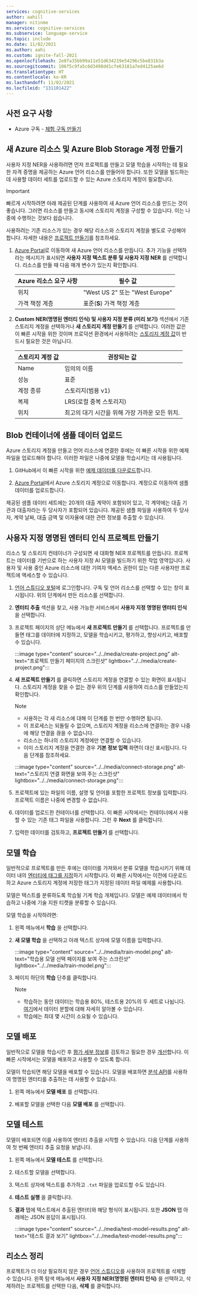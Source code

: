 ```yaml
---
services: cognitive-services
author: aahill
manager: nitinme
ms.service: cognitive-services
ms.subservice: language-service
ms.topic: include
ms.date: 11/02/2021
ms.author: aahi
ms.custom: ignite-fall-2021
ms.openlocfilehash: 2e8fa35bb99a11e51d634219e54296c5be831b3a
ms.sourcegitcommit: 106f5c9fa5c6d3498dd1cfe63181a7ed4125ae6d
ms.translationtype: HT
ms.contentlocale: ko-KR
ms.lasthandoff: 11/02/2021
ms.locfileid: "131101422"
---
```

## <a name="prerequisites"></a>사전 요구 사항

* Azure 구독 - [체험 구독 만들기](https://azure.microsoft.com/free/cognitive-services)

## <a name="create-a-new-azure-resource-and-azure-blob-storage-account"></a>새 Azure 리소스 및 Azure Blob Storage 계정 만들기

사용자 지정 NER을 사용하려면 먼저 프로젝트를 만들고 모델 학습을 시작하는 데 필요한 자격 증명을 제공하는 Azure 언어 리소스를 만들어야 합니다. 또한 모델을 빌드하는 데 사용할 데이터 세트를 업로드할 수 있는 Azure 스토리지 계정이 필요합니다.

> [!IMPORTANT]
> 빠르게 시작하려면 아래 제공된 단계를 사용하여 새 Azure 언어 리소스를 만드는 것이 좋습니다. 그러면 리소스를 만들고 동시에 스토리지 계정을 구성할 수 있습니다. 이는 나중에 수행하는 것보다 쉽습니다.
>
> 사용하려는 기존 리소스가 있는 경우 해당 리소스와 스토리지 계정을 별도로 구성해야 합니다. 자세한 내용은 [프로젝트 만들기](../../how-to/create-project.md#using-a-pre-existing-azure-resource)를 참조하세요.

1. [Azure Portal](https://ms.portal.azure.com/#create/Microsoft.CognitiveServicesTextAnalytics)로 이동하여 새 Azure 언어 리소스를 만듭니다. 추가 기능을 선택하라는 메시지가 표시되면 **사용자 지정 텍스트 분류 및 사용자 지정 NER** 를 선택합니다. 리소스를 만들 때 다음 매개 변수가 있는지 확인합니다.

    |Azure 리소스 요구 사항  |필수 값  |
    |---------|---------|
    |위치 | "West US 2" 또는 "West Europe"         |
    |가격 책정 계층     | 표준(**S**) 가격 책정 계층        |

2. **Custom NER(명명된 엔터티 인식) 및 사용자 지정 분류 (미리 보기)** 섹션에서 기존 스토리지 계정을 선택하거나 **새 스토리지 계정 만들기** 를 선택합니다. 이러한 값은 이 빠른 시작을 위한 것이며 프로덕션 환경에서 사용하려는 [스토리지 계정 값](/azure/storage/common/storage-account-overview)이 반드시 필요한 것은 아닙니다.

    |스토리지 계정 값  |권장되는 값  |
    |---------|---------|
    | Name | 임의의 이름 |
    | 성능 | 표준 |
    | 계정 종류| 스토리지(범용 v1) |
    | 복제 | LRS(로컬 중복 스토리지)
    |위치 | 최고의 대기 시간을 위해 가장 가까운 모든 위치.        |

## <a name="upload-sample-data-to-blob-container"></a>Blob 컨테이너에 샘플 데이터 업로드

Azure 스토리지 계정을 만들고 언어 리소스에 연결한 후에는 이 빠른 시작을 위한 예제 파일을 업로드해야 합니다. 이러한 파일은 나중에 모델을 학습시키는 데 사용됩니다.

1. GitHub에서 이 빠른 시작을 위한 [예제 데이터를 다운로드](https://go.microsoft.com/fwlink/?linkid=2175226)합니다.

2. [Azure Portal](https://ms.portal.azure.com)에서 Azure 스토리지 계정으로 이동합니다. 계정으로 이동하여 샘플 데이터를 업로드합니다.

제공된 샘플 데이터 세트에는 20개의 대출 계약이 포함되어 있고, 각 계약에는 대출 기관과 대출자라는 두 당사자가 포함되어 있습니다. 제공된 샘플 파일을 사용하여 두 당사자, 계약 날짜, 대출 금액 및 이자율에 대한 관련 정보를 추출할 수 있습니다.

## <a name="create-a-custom-named-entity-recognition-project"></a>사용자 지정 명명된 엔터티 인식 프로젝트 만들기

리소스 및 스토리지 컨테이너가 구성되면 새 대화형 NER 프로젝트를 만듭니다. 프로젝트는 데이터를 기반으로 하는 사용자 지정 AI 모델을 빌드하기 위한 작업 영역입니다. 사용자 및 사용 중인 Azure 리소스에 대한 기여자 액세스 권한이 있는 다른 사용자만 프로젝트에 액세스할 수 있습니다.

1. [언어 스튜디오 포털](https://aka.ms/languageStudio)에 로그인합니다. 구독 및 언어 리소스를 선택할 수 있는 창이 표시됩니다. 위의 단계에서 만든 리소스를 선택합니다.

2. **엔터티 추출** 섹션을 찾고, 사용 가능한 서비스에서 **사용자 지정 명명된 엔터티 인식** 을 선택합니다.

3. 프로젝트 페이지의 상단 메뉴에서 **새 프로젝트 만들기** 를 선택합니다. 프로젝트를 만들면 태그를 데이터에 지정하고, 모델을 학습시키고, 평가하고, 향상시키고, 배포할 수 있습니다. 

    
    :::image type="content" source="../../media/create-project.png" alt-text="프로젝트 만들기 페이지의 스크린샷" lightbox="../../media/create-project.png":::


4.  **새 프로젝트 만들기** 를 클릭하면 스토리지 계정을 연결할 수 있는 화면이 표시됩니다. 스토리지 계정을 찾을 수 없는 경우 위의 단계를 사용하여 리소스를 만들었는지 확인합니다. 

    >[!NOTE]
    > * 사용하는 각 새 리소스에 대해 이 단계를 한 번만 수행하면 됩니다. 
    > * 이 프로세스는 되돌릴 수 없으며, 스토리지 계정을 리소스에 연결하는 경우 나중에 해당 연결을 끊을 수 없습니다.
    > * 리소스는 하나의 스토리지 계정에만 연결할 수 있습니다.
    > * 이미 스토리지 계정을 연결한 경우 **기본 정보 입력** 화면이 대신 표시됩니다. 다음 단계를 참조하세요.
    
    :::image type="content" source="../../media/connect-storage.png" alt-text="스토리지 연결 화면을 보여 주는 스크린샷" lightbox="../../media/connect-storage.png":::

<!--If you're using a preexisting resource, see [creating Azure resources](../concepts/use-azure-resources.md). When you are done, select **Next**.--> 

5. 프로젝트에 있는 파일의 이름, 설명 및 언어를 포함한 프로젝트 정보를 입력합니다. 프로젝트 이름은 나중에 변경할 수 없습니다. 

6. 데이터를 업로드한 컨테이너를 선택합니다. 이 빠른 시작에서는 컨테이너에서 사용할 수 있는 기존 태그 파일을 사용합니다. 그런 후 **Next** 를 클릭합니다.

7. 입력한 데이터를 검토하고, **프로젝트 만들기** 를 선택합니다.

## <a name="train-your-model"></a>모델 학습

일반적으로 프로젝트를 만든 후에는 데이터를 가져와서 분류 모델을 학습시키기 위해 데이터 내의 [엔터티에 태그를 지정](../../how-to/tag-data.md)하기 시작합니다. 이 빠른 시작에서는 이전에 다운로드하고 Azure 스토리지 계정에 저장한 태그가 지정된 데이터 파일 예제를 사용합니다.

모델은 텍스트를 분류하도록 학습될 기계 학습 개체입니다. 모델은 예제 데이터에서 학습하고 나중에 기술 지원 티켓을 분류할 수 있습니다.

모델 학습을 시작하려면:

1. 왼쪽 메뉴에서 **학습** 을 선택합니다.

2. **새 모델 학습** 을 선택하고 아래 텍스트 상자에 모델 이름을 입력합니다.

    :::image type="content" source="../../media/train-model.png" alt-text="학습용 모델 선택 페이지를 보여 주는 스크린샷" lightbox="../../media/train-model.png":::

3. 페이지 하단의 **학습** 단추를 클릭합니다.

    > [!NOTE]
    > * 학습하는 동안 데이터는 학습용 80%, 테스트용 20%의 두 세트로 나뉩니다. [여기](../../how-to/train-model.md#data-split)에서 데이터 분할에 대해 자세히 알아볼 수 있습니다.
    > * 학습에는 최대 몇 시간이 소요될 수 있습니다.

## <a name="deploy-your-model"></a>모델 배포

일반적으로 모델을 학습시킨 후 [평가 세부 정보](../../how-to/view-model-evaluation.md)를 검토하고 필요한 경우 [개선](../../how-to/improve-model.md)합니다. 이 빠른 시작에서는 모델을 배포하고 사용할 수 있도록 합니다.

모델이 학습되면 해당 모델을 배포할 수 있습니다. 모델을 배포하면 [분석 API](https://aka.ms/ct-runtime-swagger)를 사용하여 명명된 엔터티를 추출하는 데 사용할 수 있습니다.

1. 왼쪽 메뉴에서 **모델 배포** 를 선택합니다.

2. 배포할 모델을 선택한 다음 **모델 배포** 를 선택합니다.

## <a name="test-your-model"></a>모델 테스트

모델이 배포되면 이를 사용하여 엔터티 추출을 시작할 수 있습니다. 다음 단계를 사용하여 첫 번째 엔터티 추출 요청을 보냅니다.

1. 왼쪽 메뉴에서 **모델 테스트** 를 선택합니다.

2. 테스트할 모델을 선택합니다.

3. 텍스트 상자에 텍스트를 추가하고 `.txt` 파일을 업로드할 수도 있습니다. 

4. **테스트 실행** 을 클릭합니다.

5. **결과** 탭에 텍스트에서 추출된 엔터티와 해당 형식이 표시됩니다. 또한 **JSON** 탭 아래에는 JSON 응답이 표시됩니다.

    :::image type="content" source="../../media/test-model-results.png" alt-text="테스트 결과 보기" lightbox="../../media/test-model-results.png":::


## <a name="clean-up-resources"></a>리소스 정리

프로젝트가 더 이상 필요하지 않은 경우 [언어 스튜디오](https://aka.ms/custom-extraction)를 사용하여 프로젝트를 삭제할 수 있습니다. 왼쪽 탐색 메뉴에서 **사용자 지정 NER(명명된 엔터티 인식)** 을 선택하고, 삭제하려는 프로젝트를 선택한 다음, **삭제** 를 클릭합니다.
